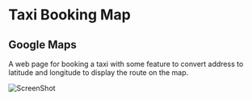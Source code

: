 # Taxi Booking Map

## Google Maps

A web page for booking a taxi with some feature to convert address to latitude and longitude to display the route on the map.

![ScreenShot](screenshot1.png)
